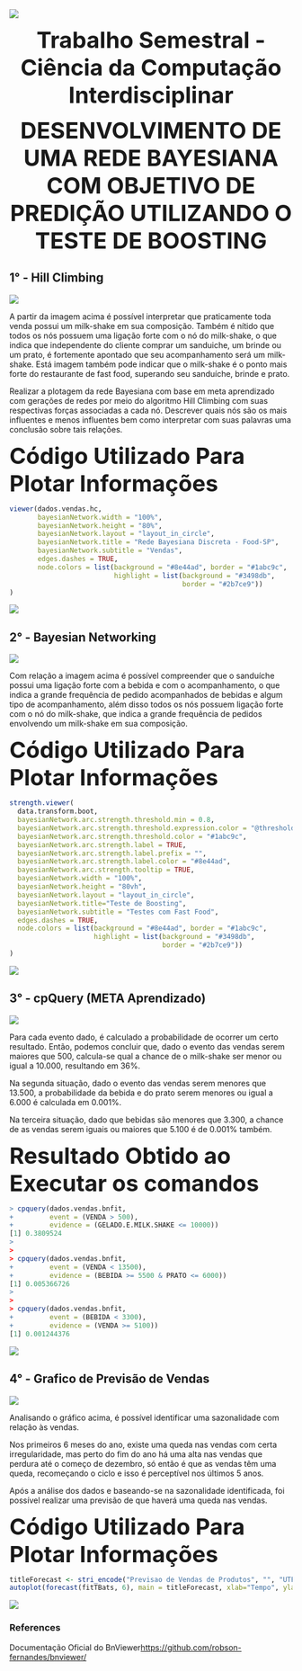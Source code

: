 <img src="man/figures/Cabeçalho.png">

<p align="center">
 <b style='font-size:40px;'>Trabalho Semestral - Ciência da Computação Interdisciplinar</b>
</p>

<p align="center">
 <b style='font-size:40px;'>DESENVOLVIMENTO DE UMA REDE BAYESIANA COM OBJETIVO DE PREDIÇÃO UTILIZANDO O TESTE DE BOOSTING</b>
</p>

<h2>1° - Hill Climbing</h2>

<img src="man/figures/Hill-Climbing.gif">

A partir da imagem acima é possível interpretar que praticamente toda venda possui um milk-shake em sua composição. Também é nítido que todos os nós possuem uma ligação forte com o nó do milk-shake, o que indica que independente do cliente comprar um sanduiche, um brinde ou um prato, é fortemente apontado que seu acompanhamento será um milk-shake.
Está imagem também pode indicar que o milk-shake é o ponto mais forte do restaurante de fast food, superando seu sanduíche, brinde e prato.

Realizar a plotagem da rede Bayesiana com base em meta aprendizado com gerações de redes por meio do algoritmo Hill Climbing com suas respectivas forças associadas a cada nó. Descrever quais nós são os mais influentes e menos influentes bem como interpretar com suas palavras uma conclusão sobre tais relações.

<b style="font-size: 40px;">Código Utilizado Para Plotar Informações</b>

``` r
viewer(dados.vendas.hc,
       bayesianNetwork.width = "100%",
       bayesianNetwork.height = "80%",
       bayesianNetwork.layout = "layout_in_circle",
       bayesianNetwork.title = "Rede Bayesiana Discreta - Food-SP",
       bayesianNetwork.subtitle = "Vendas",
       edges.dashes = TRUE,
       node.colors = list(background = "#8e44ad", border = "#1abc9c",
                          highlight = list(background = "#3498db",
                                           border = "#2b7ce9"))
)
```
![](man/figures/Hill-Climbing.gif)

<h2>2° - Bayesian Networking</h2>

<img src="man/figures/Bayesian-Networking.gif">

Com relação a imagem acima é possível compreender que o sanduíche possui uma ligação forte com a bebida e com o acompanhamento, o que indica a grande frequência de pedido acompanhados de bebidas e algum tipo de acompanhamento, além disso todos os nós possuem ligação forte com o nó do milk-shake, que indica a grande frequência de pedidos envolvendo um milk-shake em sua composição.

<b style="font-size: 40px;">Código Utilizado Para Plotar Informações</b>

``` r
strength.viewer(
  data.transform.boot,
  bayesianNetwork.arc.strength.threshold.min = 0.8,
  bayesianNetwork.arc.strength.threshold.expression.color = "@threshold >= 0.90 & @threshold <= 1",
  bayesianNetwork.arc.strength.threshold.color = "#1abc9c",
  bayesianNetwork.arc.strength.label = TRUE,
  bayesianNetwork.arc.strength.label.prefix = "",
  bayesianNetwork.arc.strength.label.color = "#8e44ad",
  bayesianNetwork.arc.strength.tooltip = TRUE,
  bayesianNetwork.width = "100%",
  bayesianNetwork.height = "80vh",
  bayesianNetwork.layout = "layout_in_circle",
  bayesianNetwork.title="Teste de Boosting",
  bayesianNetwork.subtitle = "Testes com Fast Food",
  edges.dashes = TRUE,
  node.colors = list(background = "#8e44ad", border = "#1abc9c",
                     highlight = list(background = "#3498db",
                                      border = "#2b7ce9"))
)
```
![](man/figures/Bayesian-Networking.gif)


<h2>3° - cpQuery (META Aprendizado)</h2>

<img src="man/figures/cpquery.png">

Para cada evento dado, é calculado a probabilidade de ocorrer um certo resultado. Então, podemos concluir que, dado o evento das vendas serem maiores que 500, calcula-se qual a chance de o milk-shake ser menor ou igual a 10.000, resultando em 36%.

Na segunda situação, dado o evento das vendas serem menores que 13.500, a probabilidade da bebida e do prato serem menores ou igual a 6.000 é calculada em 0.001%. 

Na terceira situação, dado que bebidas são menores que 3.300, a chance de as vendas serem iguais ou maiores que 5.100 é de 0.001% também.

<b style="font-size: 40px;">Resultado Obtido ao Executar os comandos</b>

``` r
> cpquery(dados.vendas.bnfit,
+         event = (VENDA > 500),
+         evidence = (GELADO.E.MILK.SHAKE <= 10000))
[1] 0.3809524
> 
> 
> cpquery(dados.vendas.bnfit,
+         event = (VENDA < 13500),
+         evidence = (BEBIDA >= 5500 & PRATO <= 6000))
[1] 0.005366726
> 
> 
> cpquery(dados.vendas.bnfit,
+         event = (BEBIDA < 3300),
+         evidence = (VENDA >= 5100))
[1] 0.001244376
```
![](man/figures/cpquery.png)

<h2>4° - Grafico de Previsão de Vendas</h2>

<img src="man/figures/grafico-previsão.png">

Analisando o gráfico acima, é possível identificar uma sazonalidade com relação às vendas. 

Nos primeiros 6 meses do ano, existe uma queda nas vendas com certa irregularidade, mas perto do fim do ano há uma alta nas vendas que perdura até o começo de dezembro, só então é que as vendas têm uma queda, recomeçando o ciclo e isso é perceptível nos últimos 5 anos.

Após a análise dos dados e baseando-se na sazonalidade identificada, foi possível realizar uma previsão de que haverá uma queda nas vendas.	



<b style="font-size: 40px;">Código Utilizado Para Plotar Informações</b>

``` r
titleForecast <- stri_encode("Previsao de Vendas de Produtos", "", "UTF-8")
autoplot(forecast(fitTBats, 6), main = titleForecast, xlab="Tempo", ylab="Vendas")
```
![](man/figures/grafico-previsão.png)




<h3>References</h3>

<p>Documentação Oficial do BnViewer<a href="https://github.com/robson-fernandes/bnviewer/">https://github.com/robson-fernandes/bnviewer/</a></p>